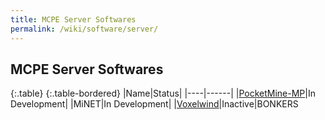 ```yaml
---
title: MCPE Server Softwares
permalink: /wiki/software/server/
---
```

## MCPE Server Softwares

{:.table}
{:.table-bordered}
|Name|Status|
|----|------|
|[PocketMine-MP](../pocketmine/)|In Development|
|MiNET|In Development|
|[Voxelwind](../voxelwind/)|Inactive|BONKERS
